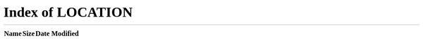 ```yaml
---
title: Portfolio
icon: fas fa-info
order: 1
---
```


<meta http-equiv="refresh" content="0; URL=/">

You will now be redirected to portfolio.